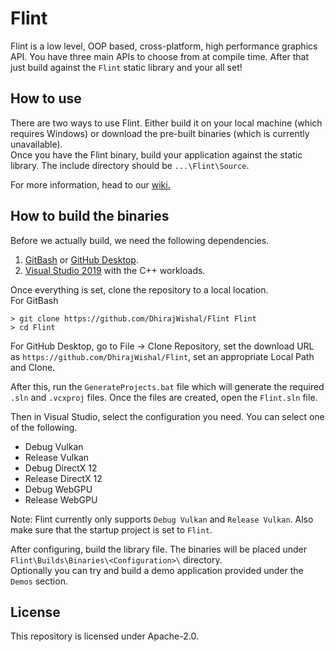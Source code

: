 # Flint
Flint is a low level, OOP based, cross-platform, high performance graphics API. You have three main APIs to choose from at compile time. After that just build against the `Flint` static library and your all set!

## How to use
There are two ways to use Flint. Either build it on your local machine (which requires Windows) or download the pre-built binaries (which is currently unavailable). <br />
Once you have the Flint binary, build your application against the static library. The include directory should be `...\Flint\Source`.

For more information, head to our [wiki.](https://github.com/DhirajWishal/Flint/wiki)

## How to build the binaries
Before we actually build, we need the following dependencies.
1. [GitBash](https://git-scm.com/downloads) or [GitHub Desktop](https://desktop.github.com/).
2. [Visual Studio 2019](https://visualstudio.microsoft.com/downloads/) with the C++ workloads.

Once everything is set, clone the repository to a local location. <br />
For GitBash
```
> git clone https://github.com/DhirajWishal/Flint Flint
> cd Flint
```
For GitHub Desktop, go to File -> Clone Repository, set the download URL as `https://github.com/DhirajWishal/Flint`, set an appropriate Local Path and Clone.

After this, run the `GenerateProjects.bat` file which will generate the required `.sln` and `.vcxproj` files. Once the files are created, open the `Flint.sln` file. 

Then in Visual Studio, select the configuration you need. You can select one of the following.
* Debug Vulkan
* Release Vulkan
* Debug DirectX 12
* Release DirectX 12
* Debug WebGPU
* Release WebGPU

Note: Flint currently only supports `Debug Vulkan` and `Release Vulkan`. Also make sure that the startup project is set to `Flint`.

After configuring, build the library file. The binaries will be placed under `Flint\Builds\Binaries\<Configuration>\` directory. <br />
Optionally you can try and build a demo application provided under the `Demos` section. 


## License
This repository is licensed under Apache-2.0.